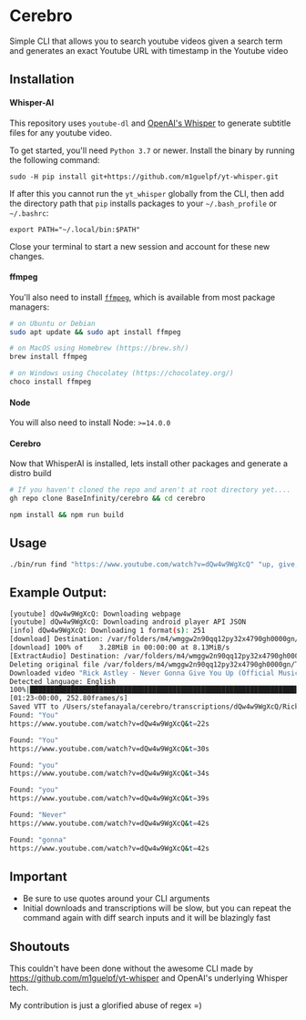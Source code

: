 # Cerebro

Simple CLI that allows you to search youtube videos given a search term and generates an exact Youtube URL with timestamp in the Youtube video


## Installation

#### Whisper-AI

This repository uses `youtube-dl` and [OpenAI's Whisper](https://openai.com/blog/whisper) to generate subtitle files for any youtube video.

To get started, you'll need `Python 3.7` or newer. Install the binary by running the following command:

    sudo -H pip install git+https://github.com/m1guelpf/yt-whisper.git

If after this you cannot run the `yt_whisper` globally from the CLI, then add the directory path that `pip` installs packages to your `~/.bash_profile` or `~/.bashrc`:

```
export PATH="~/.local/bin:$PATH"
```

Close your terminal to start a new session and account for these new changes.

#### ffmpeg

You'll also need to install [`ffmpeg`](https://ffmpeg.org/), which is available from most package managers:

```bash
# on Ubuntu or Debian
sudo apt update && sudo apt install ffmpeg

# on MacOS using Homebrew (https://brew.sh/)
brew install ffmpeg

# on Windows using Chocolatey (https://chocolatey.org/)
choco install ffmpeg
```

#### Node
You will also need to install Node: `>=14.0.0`

#### Cerebro
Now that WhisperAI is installed, lets install other packages and generate a distro build

```bash
# If you haven't cloned the repo and aren't at root directory yet....
gh repo clone BaseInfinity/cerebro && cd cerebro

npm install && npm run build
```

## Usage
```bash
./bin/run find "https://www.youtube.com/watch?v=dQw4w9WgXcQ" "up, give, you, gonna, never"
```

## Example Output:
```bash
[youtube] dQw4w9WgXcQ: Downloading webpage
[youtube] dQw4w9WgXcQ: Downloading android player API JSON
[info] dQw4w9WgXcQ: Downloading 1 format(s): 251
[download] Destination: /var/folders/m4/wmggw2n90qq12py32x4790gh0000gn/T/dQw4w9WgXcQ.webm
[download] 100% of    3.28MiB in 00:00:00 at 8.13MiB/s
[ExtractAudio] Destination: /var/folders/m4/wmggw2n90qq12py32x4790gh0000gn/T/dQw4w9WgXcQ.mp3
Deleting original file /var/folders/m4/wmggw2n90qq12py32x4790gh0000gn/T/dQw4w9WgXcQ.webm (pass -k to keep)
Downloaded video "Rick Astley - Never Gonna Give You Up (Official Music Video)". Generating subtitles...
Detected language: English
100%|███████████████████████████████████████████████████████████████████████████████████████████████████████21204/21204 
[01:23<00:00, 252.80frames/s]
Saved VTT to /Users/stefanayala/cerebro/transcriptions/dQw4w9WgXcQ/Rick_Astley___Never_Gonna_Give_You_Up__Official_Music_Video.vtt
Found: "You"
https://www.youtube.com/watch?v=dQw4w9WgXcQ&t=22s

Found: "You"
https://www.youtube.com/watch?v=dQw4w9WgXcQ&t=30s

Found: "you"
https://www.youtube.com/watch?v=dQw4w9WgXcQ&t=34s

Found: "you"
https://www.youtube.com/watch?v=dQw4w9WgXcQ&t=39s

Found: "Never"
https://www.youtube.com/watch?v=dQw4w9WgXcQ&t=42s

Found: "gonna"
https://www.youtube.com/watch?v=dQw4w9WgXcQ&t=42s

```

## Important
* Be sure to use quotes around your CLI arguments
* Initial downloads and transcriptions will be slow, but you can repeat the command again with diff search inputs and it will be blazingly fast

## Shoutouts
This couldn't have been done without the awesome CLI made by https://github.com/m1guelpf/yt-whisper and OpenAI's underlying Whisper tech. 

My contribution is just a glorified abuse of regex =)
